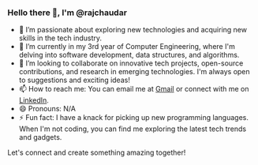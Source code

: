 ### Hello there 👋, I'm @rajchaudar

- 👀 I’m passionate about exploring new technologies and acquiring new skills in the tech industry.
- 🌱 I’m currently in my 3rd year of Computer Engineering, where I'm delving into software development, data structures, and algorithms.
- 💞️ I’m looking to collaborate on innovative tech projects, open-source contributions, and research in emerging technologies. I'm always open to suggestions and exciting ideas!
- 📫 How to reach me: You can email me at [Gmail](mailto:chaudarsp@gmail.com) or connect with me on [LinkedIn](https://www.linkedin.com/in/shivrajchaudar).
- 😄 Pronouns: N/A
- ⚡ Fun fact: I have a knack for picking up new programming languages. When I'm not coding, you can find me exploring the latest tech trends and gadgets.

Let's connect and create something amazing together!
<!---
rajchaudar/rajchaudar is a ✨ special ✨ repository because its `README.md` (this file) appears on your GitHub profile.
You can click the Preview link to take a look at your changes.
--->
